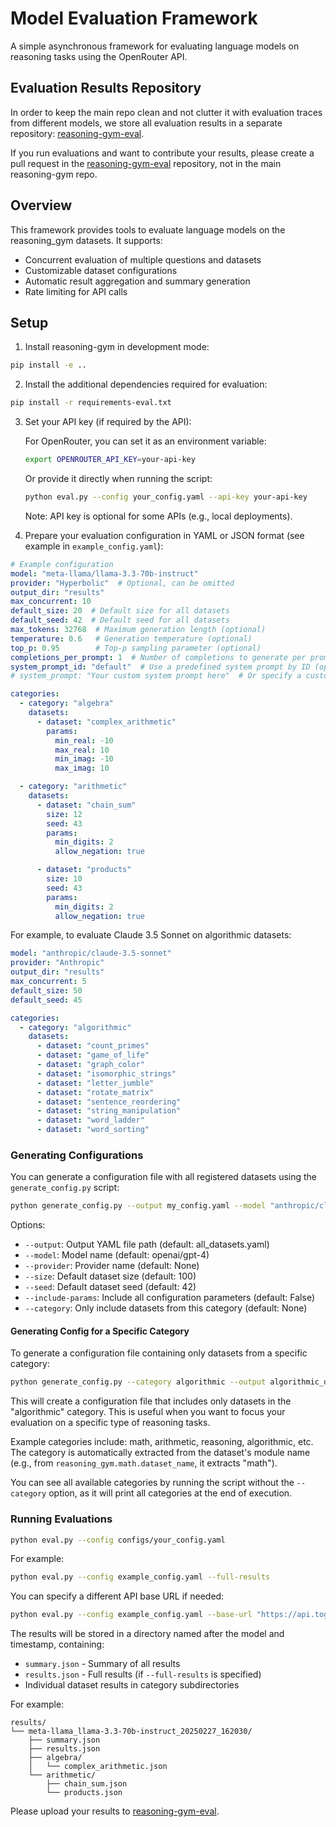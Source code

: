 # Model Evaluation Framework

A simple asynchronous framework for evaluating language models on reasoning tasks using the OpenRouter API.

## Evaluation Results Repository

In order to keep the main repo clean and not clutter it with evaluation traces from different models, we store all evaluation results in a separate repository: [reasoning-gym-eval](https://github.com/open-thought/reasoning-gym-eval).

If you run evaluations and want to contribute your results, please create a pull request in the [reasoning-gym-eval](https://github.com/open-thought/reasoning-gym-eval) repository, not in the main reasoning-gym repo.

## Overview

This framework provides tools to evaluate language models on the reasoning_gym datasets. It supports:
- Concurrent evaluation of multiple questions and datasets
- Customizable dataset configurations
- Automatic result aggregation and summary generation
- Rate limiting for API calls

## Setup

1. Install reasoning-gym in development mode:
```bash
pip install -e ..
```

2. Install the additional dependencies required for evaluation:
```bash
pip install -r requirements-eval.txt
```

3. Set your API key (if required by the API):

   For OpenRouter, you can set it as an environment variable:
   ```bash
   export OPENROUTER_API_KEY=your-api-key
   ```

   Or provide it directly when running the script:
   ```bash
   python eval.py --config your_config.yaml --api-key your-api-key
   ```

   Note: API key is optional for some APIs (e.g., local deployments).


4. Prepare your evaluation configuration in YAML or JSON format (see example in `example_config.yaml`):

```yaml
# Example configuration
model: "meta-llama/llama-3.3-70b-instruct"
provider: "Hyperbolic"  # Optional, can be omitted
output_dir: "results"
max_concurrent: 10
default_size: 20  # Default size for all datasets
default_seed: 42  # Default seed for all datasets
max_tokens: 32768  # Maximum generation length (optional)
temperature: 0.6   # Generation temperature (optional)
top_p: 0.95        # Top-p sampling parameter (optional)
completions_per_prompt: 1  # Number of completions to generate per prompt (each is a separate API call) (optional)
system_prompt_id: "default"  # Use a predefined system prompt by ID (optional)
# system_prompt: "Your custom system prompt here"  # Or specify a custom system prompt directly

categories:
  - category: "algebra"
    datasets:
      - dataset: "complex_arithmetic"
        params:
          min_real: -10
          max_real: 10
          min_imag: -10
          max_imag: 10

  - category: "arithmetic"
    datasets:
      - dataset: "chain_sum"
        size: 12
        seed: 43
        params:
          min_digits: 2
          allow_negation: true

      - dataset: "products"
        size: 10
        seed: 43
        params:
          min_digits: 2
          allow_negation: true
```

For example, to evaluate Claude 3.5 Sonnet on algorithmic datasets:

```yaml
model: "anthropic/claude-3.5-sonnet"
provider: "Anthropic"
output_dir: "results"
max_concurrent: 5
default_size: 50
default_seed: 45

categories:
  - category: "algorithmic"
    datasets:
      - dataset: "count_primes"
      - dataset: "game_of_life"
      - dataset: "graph_color"
      - dataset: "isomorphic_strings"
      - dataset: "letter_jumble"
      - dataset: "rotate_matrix"
      - dataset: "sentence_reordering"
      - dataset: "string_manipulation"
      - dataset: "word_ladder"
      - dataset: "word_sorting"
```

### Generating Configurations

You can generate a configuration file with all registered datasets using the `generate_config.py` script:

```bash
python generate_config.py --output my_config.yaml --model "anthropic/claude-3.5-sonnet" --provider "Anthropic" --size 50 --seed 42
```

Options:
- `--output`: Output YAML file path (default: all_datasets.yaml)
- `--model`: Model name (default: openai/gpt-4)
- `--provider`: Provider name (default: None)
- `--size`: Default dataset size (default: 100)
- `--seed`: Default dataset seed (default: 42)
- `--include-params`: Include all configuration parameters (default: False)
- `--category`: Only include datasets from this category (default: None)

#### Generating Config for a Specific Category

To generate a configuration file containing only datasets from a specific category:

```bash
python generate_config.py --category algorithmic --output algorithmic_datasets.yaml --model "anthropic/claude-3.5-sonnet"
```

This will create a configuration file that includes only datasets in the "algorithmic" category. This is useful when you want to focus your evaluation on a specific type of reasoning tasks.

Example categories include: math, arithmetic, reasoning, algorithmic, etc. The category is automatically extracted from the dataset's module name (e.g., from `reasoning_gym.math.dataset_name`, it extracts "math").

You can see all available categories by running the script without the `--category` option, as it will print all categories at the end of execution.

### Running Evaluations

```bash
python eval.py --config configs/your_config.yaml
```

For example:

```bash
python eval.py --config example_config.yaml --full-results
```

You can specify a different API base URL if needed:

```bash
python eval.py --config example_config.yaml --base-url "https://api.together.xyz/v1" --api-key "your-together-api-key"
```


The results will be stored in a directory named after the model and timestamp, containing:
- `summary.json` - Summary of all results
- `results.json` - Full results (if `--full-results` is specified)
- Individual dataset results in category subdirectories

For example:
```
results/
└── meta-llama_llama-3.3-70b-instruct_20250227_162030/
    ├── summary.json
    ├── results.json
    ├── algebra/
    │   └── complex_arithmetic.json
    └── arithmetic/
        ├── chain_sum.json
        └── products.json
```

Please upload your results to [reasoning-gym-eval](https://github.com/open-thought/reasoning-gym-eval).
